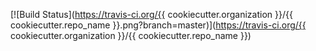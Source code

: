 [![Build Status](https://travis-ci.org/{{ cookiecutter.organization }}/{{ cookiecutter.repo_name }}.png?branch=master)](https://travis-ci.org/{{ cookiecutter.organization }}/{{ cookiecutter.repo_name }})
